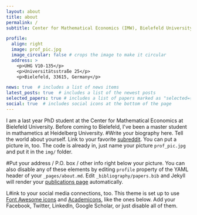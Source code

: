 ```yaml
---
layout: about
title: about
permalink: /
subtitle: Center for Mathematical Economics (IMW), Bielefeld University

profile:
  align: right
  image: prof_pic.jpg
  image_circular: false # crops the image to make it circular
  address: >
    <p>UHG V10-135</p>
    <p>Universitätsstraße 25</p>
    <p>Bielefeld, 33615, Germany</p>

news: true  # includes a list of news items
latest_posts: true  # includes a list of the newest posts
selected_papers: true # includes a list of papers marked as "selected={true}"
social: true  # includes social icons at the bottom of the page
---
```


I am a last year PhD student at the Center for Mathematical Economics at Bielefeld University. Before coming to Bielefeld, I've been a master student in mathametics at Heidelberg University.
#Write your biography here. Tell the world about yourself. Link to your favorite [subreddit](http://reddit.com). You can put a picture in, too. The code is already in, just name your picture `prof_pic.jpg` and put it in the `img/` folder.

#Put your address / P.O. box / other info right below your picture. You can also disable any of these elements by editing `profile` property of the YAML header of your `_pages/about.md`. Edit `_bibliography/papers.bib` and Jekyll will render your [publications page](/al-folio/publications/) automatically.

L#ink to your social media connections, too. This theme is set up to use [Font Awesome icons](http://fortawesome.github.io/Font-Awesome/) and [Academicons](https://jpswalsh.github.io/academicons/), like the ones below. Add your Facebook, Twitter, LinkedIn, Google Scholar, or just disable all of them.
